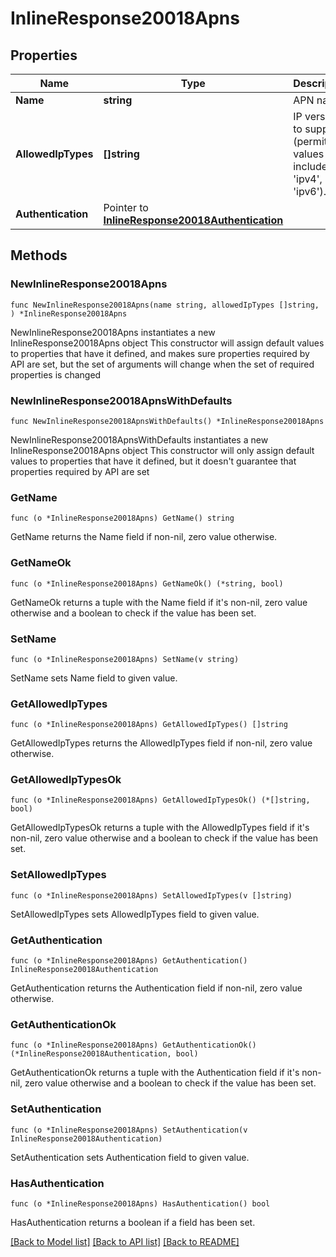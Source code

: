 # InlineResponse20018Apns

## Properties

Name | Type | Description | Notes
------------ | ------------- | ------------- | -------------
**Name** | **string** | APN name. | 
**AllowedIpTypes** | **[]string** | IP versions to support (permitted values include &#39;ipv4&#39;, &#39;ipv6&#39;). | 
**Authentication** | Pointer to [**InlineResponse20018Authentication**](InlineResponse20018Authentication.md) |  | [optional] 

## Methods

### NewInlineResponse20018Apns

`func NewInlineResponse20018Apns(name string, allowedIpTypes []string, ) *InlineResponse20018Apns`

NewInlineResponse20018Apns instantiates a new InlineResponse20018Apns object
This constructor will assign default values to properties that have it defined,
and makes sure properties required by API are set, but the set of arguments
will change when the set of required properties is changed

### NewInlineResponse20018ApnsWithDefaults

`func NewInlineResponse20018ApnsWithDefaults() *InlineResponse20018Apns`

NewInlineResponse20018ApnsWithDefaults instantiates a new InlineResponse20018Apns object
This constructor will only assign default values to properties that have it defined,
but it doesn't guarantee that properties required by API are set

### GetName

`func (o *InlineResponse20018Apns) GetName() string`

GetName returns the Name field if non-nil, zero value otherwise.

### GetNameOk

`func (o *InlineResponse20018Apns) GetNameOk() (*string, bool)`

GetNameOk returns a tuple with the Name field if it's non-nil, zero value otherwise
and a boolean to check if the value has been set.

### SetName

`func (o *InlineResponse20018Apns) SetName(v string)`

SetName sets Name field to given value.


### GetAllowedIpTypes

`func (o *InlineResponse20018Apns) GetAllowedIpTypes() []string`

GetAllowedIpTypes returns the AllowedIpTypes field if non-nil, zero value otherwise.

### GetAllowedIpTypesOk

`func (o *InlineResponse20018Apns) GetAllowedIpTypesOk() (*[]string, bool)`

GetAllowedIpTypesOk returns a tuple with the AllowedIpTypes field if it's non-nil, zero value otherwise
and a boolean to check if the value has been set.

### SetAllowedIpTypes

`func (o *InlineResponse20018Apns) SetAllowedIpTypes(v []string)`

SetAllowedIpTypes sets AllowedIpTypes field to given value.


### GetAuthentication

`func (o *InlineResponse20018Apns) GetAuthentication() InlineResponse20018Authentication`

GetAuthentication returns the Authentication field if non-nil, zero value otherwise.

### GetAuthenticationOk

`func (o *InlineResponse20018Apns) GetAuthenticationOk() (*InlineResponse20018Authentication, bool)`

GetAuthenticationOk returns a tuple with the Authentication field if it's non-nil, zero value otherwise
and a boolean to check if the value has been set.

### SetAuthentication

`func (o *InlineResponse20018Apns) SetAuthentication(v InlineResponse20018Authentication)`

SetAuthentication sets Authentication field to given value.

### HasAuthentication

`func (o *InlineResponse20018Apns) HasAuthentication() bool`

HasAuthentication returns a boolean if a field has been set.


[[Back to Model list]](../README.md#documentation-for-models) [[Back to API list]](../README.md#documentation-for-api-endpoints) [[Back to README]](../README.md)


